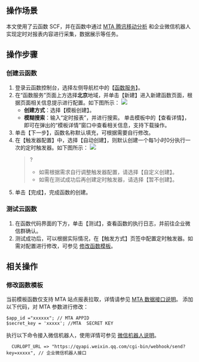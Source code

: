 ## 操作场景

本文使用了云函数 SCF，并在函数中通过 [MTA 腾讯移动分析](https://mta.qq.com/docs/) 和企业微信机器人实现定时对报表内容进行采集，数据展示等任务。

## 操作步骤

### 创建云函数

1. 登录云函数控制台，选择左侧导航栏中的【[函数服务](https://console.cloud.tencent.com/scf/list)】。
2. 在“函数服务”页面上方选择**北京**地域，并单击【新建】进入新建函数页面，根据页面相关信息提示进行配置。如下图所示：
	![](https://main.qcloudimg.com/raw/dd9c273399f3aa01b1b3c52935f4e3c8.jpg)
	- **创建方式**：选择【模板创建】。
	- **模糊搜索**：输入“定时报表”，并进行搜索。
		单击模板中的【查看详情】，即可在弹出的“模板详情”窗口中查看相关信息，支持下载操作。 
3. 单击【下一步】，函数名称默认填充，可根据需要自行修改。
4. 在【触发器配置】中，选择【自动创建】，则默认创建一个每1小时0分执行一次的定时触发器。如下图所示：
![](https://main.qcloudimg.com/raw/f78f12accbdc95ccc728f90308722f04.jpg)
   >?
   >- 如需根据需求自行调整触发器配置，请选择【自定义创建】。
   >- 如需在测试成功后再创建定时触发器，请选择【暂不创建】。
5. 单击【完成】，完成函数的创建。


### 测试云函数

1. 在函数代码界面的下方，单击【测试】，查看函数的执行日志，并前往企业微信群确认。
2. 测试成功后，可以根据实际情况，在【触发方式】页签中配置定时触发器。如需对配置进行修改，可参见 [修改函数模板](#puppeteer)。


## 相关操作 

### 修改函数模板[](id:puppeteer)

当前模板函数仅支持 MTA 站点报表拉取，详情请参见 [MTA 数据接口说明](https://mta.qq.com/docs/h5_api.html)。
添加以下代码，对 MTA 参数进行修改：

```
$app_id ="xxxxxx"; // MTA APPID 
$secret_key = 'xxxxx'; //MTA  SECRET KEY
```

执行以下命令接入微信机器人，使用详情可参见 [微信机器人说明](https://work.weixin.qq.com/help?person_id=1&doc_id=13376)。

```
  CURLOPT_URL => "https://qyapi.weixin.qq.com/cgi-bin/webhook/send?key=xxxxx", // 企业微信机器人接口
```
